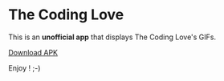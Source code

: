 # The Coding Love

This is an **unofficial app** that displays The Coding Love's GIFs.

[Download APK](https://github.com/OmarAflak/TheCodingLove/raw/master/app/release/app-release.apk)

Enjoy ! ;-)